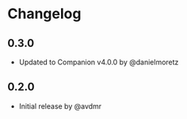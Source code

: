 # Changelog

## 0.3.0

- Updated to Companion v4.0.0 by @danielmoretz

## 0.2.0

- Initial release by @avdmr

